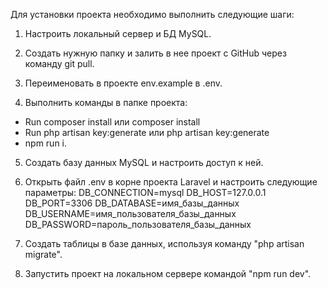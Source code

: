 
Для установки проекта необходимо выполнить следующие шаги:
1. Настроить локальный сервер и БД MySQL.

2. Создать нужную папку и залить в нее проект с GitHub через команду git pull.

3. Переименовать в проекте env.example в .env.

4. Выполнить команды в папке проекта: 
- Run composer install или composer install
- Run php artisan key:generate или php artisan key:generate
- npm run i. 

5. Создать базу данных MySQL и настроить доступ к ней.

6. Открыть файл .env в корне проекта Laravel и настроить следующие параметры:
DB_CONNECTION=mysql
DB_HOST=127.0.0.1
DB_PORT=3306
DB_DATABASE=имя_базы_данных
DB_USERNAME=имя_пользователя_базы_данных
DB_PASSWORD=пароль_пользователя_базы_данных

7. Создать таблицы в базе данных, используя команду "php artisan migrate".

8. Запустить проект на локальном сервере командой "npm run dev".

